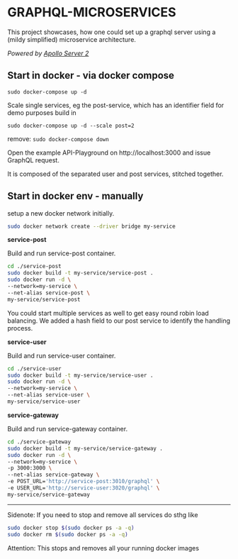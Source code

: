 # GRAPHQL-MICROSERVICES

This project showcases, how one could set up a graphql server using a (mildy simplified) microservice
architecture.

_Powered by [Apollo Server 2](https://github.com/apollographql/apollo-server/)_

## Start in docker - via docker compose

`sudo docker-compose up -d`

Scale single services, eg the post-service, which has an identifier field for demo purposes build in

`sudo docker-compose up -d --scale post=2`

remove:
`sudo docker-compose down`

Open the example API-Playground on http://localhost:3000 and issue GraphQL request.

It is composed of the separated user and post services, stitched together.

## Start in docker env - manually

setup a new docker network initially.

```bash
sudo docker network create --driver bridge my-service
```

**service-post**

Build and run service-post container.

```bash
cd ./service-post
sudo docker build -t my-service/service-post .
sudo docker run -d \
--network=my-service \
--net-alias service-post \
my-service/service-post
```

You could start multiple services as well to get easy round robin load
balancing. We added a hash field to our post service to identify the handling
process.

**service-user**

Build and run service-user container.

```bash
cd ./service-user
sudo docker build -t my-service/service-user .
sudo docker run -d \
--network=my-service \
--net-alias service-user \
my-service/service-user
```

**service-gateway**

Build and run service-gateway container.

```bash
cd ./service-gateway
sudo docker build -t my-service/service-gateway .
sudo docker run -d \
--network=my-service \
-p 3000:3000 \
--net-alias service-gateway \
-e POST_URL='http://service-post:3010/graphql' \
-e USER_URL='http://service-user:3020/graphql' \
my-service/service-gateway
```

---

Sidenote: If you need to stop and remove all services do sthg like

```bash
sudo docker stop $(sudo docker ps -a -q)
sudo docker rm $(sudo docker ps -a -q)
```

Attention: This stops and removes all your running docker images
